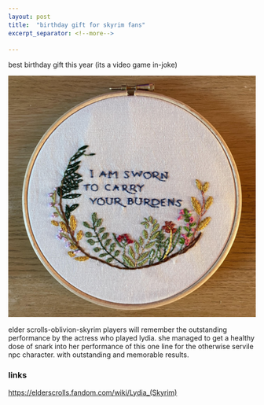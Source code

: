 ```yaml
---
layout: post
title:  "birthday gift for skyrim fans"
excerpt_separator: <!--more-->

---
```


best birthday gift this year (its a video game in-joke)
<!--more-->

![](/images/burdens.png)

elder scrolls-oblivion-skyrim players will remember the outstanding performance by the actress who played lydia. she managed to get a healthy dose of snark into her performance of this one line for the otherwise servile npc character. with outstanding and memorable results.

### links

https://elderscrolls.fandom.com/wiki/Lydia_(Skyrim)